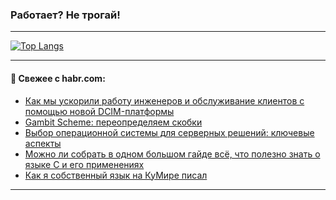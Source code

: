 ### Работает? Не трогай!

---
<!--
#### 🛠️ Technical stack:

![Java](https://img.shields.io/badge/Java-informational?logo=Oracle&style=flat&logoColor=white&color=FF4500)
![Kotlin](https://img.shields.io/badge/Kotlin-informational?logo=Kotlin&style=flat&logoColor=white&color=774D97)
![TS](https://img.shields.io/badge/TypeScript-informational?logo=typeScript&style=flat&logoColor=black&color=017acc)
![Python](https://img.shields.io/badge/Python-informational?logo=Python&style=flat&logoColor=black&color=ffdd54) <br>
![Spring](https://img.shields.io/badge/Spring-informational?logo=Spring&style=flat&logoColor=white&color=6DB33F) 
![SpringBoot](https://img.shields.io/badge/SpringBoot-informational?logo=SpringBoot&style=flat&logoColor=white&color=6DB33F)
![Nest](https://img.shields.io/badge/NestJS-informational?logo=NestJS&style=flat&logoColor=white&color=E0234E) 
![NodeJS](https://img.shields.io/badge/NodeJS-informational?logo=node.js&style=flat&logoColor=white&color=70A760)<br>
![PostgreSQL](https://img.shields.io/badge/PostgreSQL-informational?logo=PostgreSQL&style=flat&logoColor=white&color=DAA520)
![MongoDB](https://img.shields.io/badge/MongoDB-informational?logo=MongoDB&style=flat&logoColor=white&color=870000)
![Apache](https://img.shields.io/badge/Apache-informational?logo=apache&style=flat&logoColor=white&color=f74e28)

___ 
-->

<!--- #### 🛠️ : --->

[![Top Langs](https://github-readme-stats-82jvfl3w3-advtsettinggmailcoms-projects.vercel.app/api/top-langs/?username=zloylis&langs_count=10&hide_title=true&title_color=e6edf3&size_weight=0.5&count_weight=0.5&layout=compact&hide_progress=true&hide_border=true&theme=dracula)](https://github.com/zloylis)

<!---


####  :octocat:&nbsp;&nbsp; Статистика:

![GitHub stats](https://github-readme-stats-u2qms2cxw-advtsettinggmailcoms-projects.vercel.app/api?username=zloylis&show_icons=true&hide_border=true&theme=dracula&title_color=e6edf3&include_all_commits=true&count_private=true&hide_rank=false&hide_title=true&rank_icon=github)
-->
---

#### 💬 Свежее с habr.com:

<!-- BLOG-POST-LIST:START -->
- [Как мы ускорили работу инженеров и обслуживание клиентов с помощью новой DCIM-платформы](https://habr.com/ru/companies/selectel/articles/872502/?utm_source=habrahabr&utm_medium=rss&utm_campaign=872502)
- [Gambit Scheme: переопределяем скобки](https://habr.com/ru/articles/872704/?utm_source=habrahabr&utm_medium=rss&utm_campaign=872704)
- [Выбор операционной системы для серверных решений: ключевые аспекты](https://habr.com/ru/companies/dbraincloud/articles/872206/?utm_source=habrahabr&utm_medium=rss&utm_campaign=872206)
- [Можно ли собрать в одном большом гайде всё, что полезно знать о языке C и его применениях](https://habr.com/ru/articles/872370/?utm_source=habrahabr&utm_medium=rss&utm_campaign=872370)
- [Как я собственный язык на КуМире писал](https://habr.com/ru/articles/872680/?utm_source=habrahabr&utm_medium=rss&utm_campaign=872680)
<!-- BLOG-POST-LIST:END -->

---
